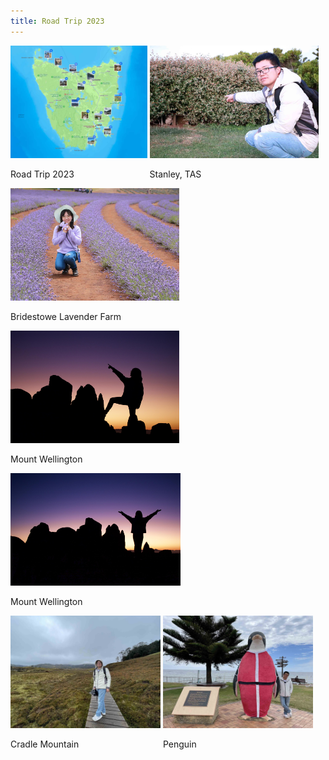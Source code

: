 ```yaml
---
title: Road Trip 2023
---
```



<div id="banner">
	<div class="inline-block" style="display:inline-block;"><a href="road_trip_2023_2.jpg"><img src="road_trip_2023_2.jpg" style="height: 180px;"></a><div><p>Road Trip 2023</p></div></div>
	<div class="inline-block" style="display:inline-block;"><a href="Stanley_2.jpg"><img src="Stanley_2.jpg" style="height: 180px;"></a><div><p>Stanley, TAS</p></div></div>
	<div class="inline-block" style="display:inline-block;"><a href="Bridestowe_Lavender_Farm.jpg"><img src="Bridestowe_Lavender_Farm.jpg" style="height: 180px;"></a><div><p>Bridestowe Lavender Farm</p></div></div>
	<div class="inline-block" style="display:inline-block;"><a href="Mount_Wellington_1.jpg"><img src="Mount_Wellington_1.jpg" style="height: 180px;"></a><div><p>Mount Wellington</p></div></div>
	<div class="inline-block" style="display:inline-block;"><a href="Mount_Wellington_2.jpg"><img src="Mount_Wellington_2.jpg" style="height: 180px;"></a><div><p>Mount Wellington</p></div></div>
	<div class="inline-block" style="display:inline-block;"><a href="Cradle_Mountain.jpg"><img src="Cradle_Mountain.jpg" style="height: 180px;"></a><div><p>Cradle Mountain</p></div></div>
	<div class="inline-block" style="display:inline-block;"><a href="Penguin.jpg"><img src="Penguin.jpg" style="height: 180px;"></a><div><p>Penguin</p></div></div>
</div>


